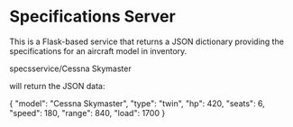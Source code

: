 # Specifications Server

This is a Flask-based service that returns a JSON dictionary providing
the specifications for an aircraft model in inventory.

specsservice/Cessna Skymaster

will return the JSON data:

  { "model": "Cessna Skymaster",
    "type": "twin",
    "hp": 420,
    "seats": 6,
    "speed": 180,
    "range": 840,
    "load": 1700 }
